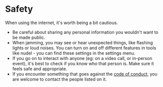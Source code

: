 # Safety

When using the internet, it's worth being a bit cautious.

- Be careful about sharing any personal information you wouldn't want to be made public.
- When jamming, you may see or hear unexpected things, like flashing lights or loud noises. You can turn on and off different features in tools like nudel - you can find these settings in the settings menu.
- If you go on to interact with anyone (eg: on a video call, or in-person event), it's best to check if you know who that person is. Make sure it feels safe and appropriate.
- If you encounter something that goes against the [code of conduct](https://github.com/pastagang/pastagang/blob/main/CODE_OF_CONDUCT.md), you are welcome to contact the people listed on it.
